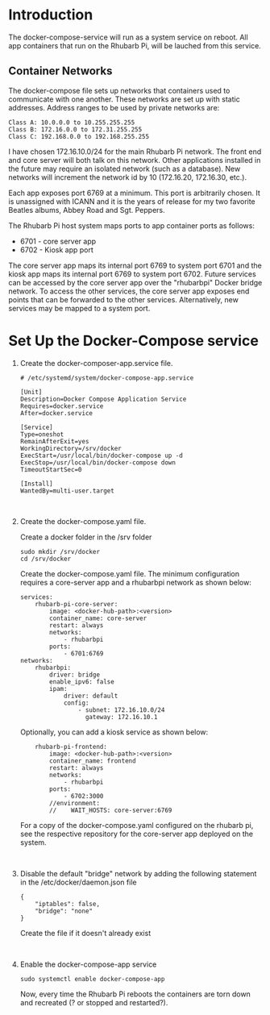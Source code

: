 # Introduction

The docker-compose-service will run as a system service on reboot. All app containers that run on the Rhubarb Pi, will be lauched from this service.

## Container Networks

The docker-compose file sets up networks that containers used to communicate with one another. These networks are set up with static addresses. Address ranges to be used by private networks are:

```
Class A: 10.0.0.0 to 10.255.255.255
Class B: 172.16.0.0 to 172.31.255.255
Class C: 192.168.0.0 to 192.168.255.255
```

I have chosen 172.16.10.0/24 for the main Rhubarb Pi network. The front end and core server will both talk on this network. Other applications installed in the future may require an isolated network (such as a database). New networks will increment the network id by 10 (172.16.20, 172.16.30, etc.).

Each app exposes port 6769 at a minimum. This port is arbitrarily chosen. It is unassigned with ICANN and it is the years of release for my two favorite Beatles albums, Abbey Road and Sgt. Peppers.

The Rhubarb Pi host system maps ports to app container ports as follows:

- 6701 - core server app
- 6702 - Kiosk app port

The core server app maps its internal port 6769 to system port 6701 and the kiosk app maps its internal port 6769 to system port 6702. Future services can be accessed by the core server app over the "rhubarbpi" Docker bridge network. To access the other services, the core server app exposes end points that can be forwarded to the other services. Alternatively, new services may be mapped to a system port.

# Set Up the Docker-Compose service

1. Create the docker-composer-app.service file.

    ```
    # /etc/systemd/system/docker-compose-app.service

    [Unit]
    Description=Docker Compose Application Service
    Requires=docker.service
    After=docker.service

    [Service]
    Type=oneshot
    RemainAfterExit=yes
    WorkingDirectory=/srv/docker
    ExecStart=/usr/local/bin/docker-compose up -d
    ExecStop=/usr/local/bin/docker-compose down
    TimeoutStartSec=0

    [Install]
    WantedBy=multi-user.target
    ```

    &nbsp;

2. Create the docker-compose.yaml file.

    Create a docker folder in the /srv folder

    ```
    sudo mkdir /srv/docker
    cd /srv/docker
    ```

    Create the docker-compose.yaml file. The minimum configuration requires a core-server app and a rhubarbpi network as shown below:

    ```
    services:
        rhubarb-pi-core-server:
            image: <docker-hub-path>:<version>
            container_name: core-server
            restart: always
            networks:
                - rhubarbpi
            ports:
                - 6701:6769
    networks:
        rhubarbpi:
            driver: bridge
            enable_ipv6: false
            ipam:
                driver: default
                config:
                    - subnet: 172.16.10.0/24
                      gateway: 172.16.10.1
    ```

    Optionally, you can add a kiosk service as shown below:

    ```
        rhubarb-pi-frontend:
            image: <docker-hub-path>:<version>
            container_name: frontend
            restart: always
            networks:
                - rhubarbpi
            ports:
                - 6702:3000
            //environment:
            //    WAIT_HOSTS: core-server:6769
    ```

    For a copy of the docker-compose.yaml configured on the rhubarb pi, see the respective repository for the core-server app deployed on the system.

&nbsp;

3. Disable the default "bridge" network by adding the following statement in the /etc/docker/daemon.json file

    ```
    {
        "iptables": false,
        "bridge": "none"
    }
    ```

    Create the file if it doesn't already exist

&nbsp;

4. Enable the docker-compose-app service

    ```
    sudo systemctl enable docker-compose-app
    ```

    Now, every time the Rhubarb Pi reboots the containers are torn down and recreated (? or stopped and restarted?).
